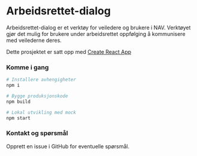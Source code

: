 # Arbeidsrettet-dialog

Arbeidsrettet-dialog er et verktøy for veiledere og brukere i NAV. Verktøyet gjør det mulig for brukere under arbeidsrettet oppfølging å kommunisere med veilederne deres.

Dette prosjektet er satt opp med [Create React App](https://github.com/facebook/create-react-app)

### Komme i gang

```sh
# Installere avhengigheter
npm i

# Bygge produksjonskode
npm build

# Lokal utvikling med mock
npm start

```

### Kontakt og spørsmål

Opprett en issue i GitHub for eventuelle spørsmål.
